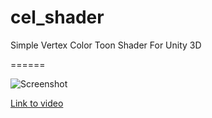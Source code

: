 # cel_shader
Simple Vertex Color Toon Shader For Unity 3D

======

![Screenshot](http://imgur.com/zrVYqJJ)

[Link to video](https://youtu.be/DZYFntXXNRk)
